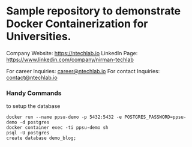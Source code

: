 # Sample repository to demonstrate Docker Containerization for Universities. 

Company Website: https://ntechlab.io 
LinkedIn Page: https://www.linkedin.com/company/nirman-techlab

For career Inquiries: career@ntechlab.io 
For contact Inquiries: contact@ntechlab.io 


### Handy Commands 

to setup the database 
```
docker run --name ppsu-demo -p 5432:5432 -e POSTGRES_PASSWORD=ppsu-demo -d postgres
docker container exec -ti ppsu-demo sh
psql -U postgres
create database demo_blog;
```


